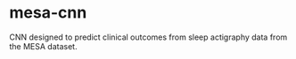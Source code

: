 # mesa-cnn
CNN designed to predict clinical outcomes from sleep actigraphy data from the MESA dataset. 
